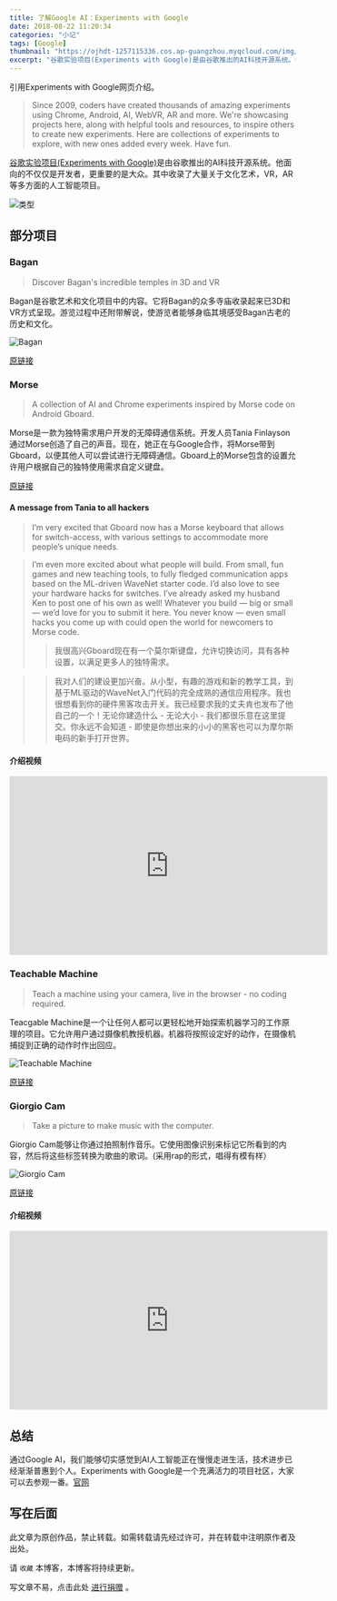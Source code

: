 ```yaml
---
title: 了解Google AI：Experiments with Google
date: 2018-08-22 11:20:34
categories: "小记"
tags: [Google]
thumbnail: "https://ojhdt-1257115336.cos.ap-guangzhou.myqcloud.com/img/20180822/6.png"
excerpt: "谷歌实验项目(Experiments with Google)是由谷歌推出的AI科技开源系统。他面向的不仅仅是开发者，更重要的是大众。其中收录了大量关于文化艺术，VR，AR等多方面的人工智能项目。<br>本文将会对其中有代表性的项目进行介绍。"
---
```

引用Experiments with Google网页介绍。
>Since 2009, coders have created thousands of amazing experiments using Chrome, Android, AI, WebVR, AR and more. We're showcasing projects here, along with helpful tools and resources, to inspire others to create new experiments. Here are collections of experiments to explore, with new ones added every week. Have fun.

[谷歌实验项目(Experiments with Google)](https://experiments.withgoogle.com/)是由谷歌推出的AI科技开源系统。他面向的不仅仅是开发者，更重要的是大众。其中收录了大量关于文化艺术，VR，AR等多方面的人工智能项目。

![类型](https://ojhdt-1257115336.cos.ap-guangzhou.myqcloud.com/img/20180822/7.png)

## 部分项目

### Bagan

>Discover Bagan's incredible temples in 3D and VR

Bagan是谷歌艺术和文化项目中的内容。它将Bagan的众多寺庙收录起来已3D和VR方式呈现。游览过程中还附带解说，使游览者能够身临其境感受Bagan古老的历史和文化。

![Bagan](https://ojhdt-1257115336.cos.ap-guangzhou.myqcloud.com/img/20180822/8.png)

[原链接](https://experiments.withgoogle.com/bagan)

### Morse

>A collection of AI and Chrome experiments inspired by Morse code on Android Gboard.

Morse是一款为独特需求用户开发的无障碍通信系统。开发人员Tania Finlayson通过Morse创造了自己的声音。现在，她正在与Google合作，将Morse带到Gboard，以便其他人可以尝试进行无障碍通信。Gboard上的Morse包含的设置允许用户根据自己的独特使用需求自定义键盘。

[原链接](https://experiments.withgoogle.com/collection/morse)

#### A message from Tania to all hackers

>I’m very excited that Gboard now has a Morse keyboard that allows for switch-access, with various settings to accommodate more people’s unique needs. 

>I’m even more excited about what people will build. From small, fun games and new teaching tools, to fully fledged communication apps based on the ML-driven WaveNet starter code. I’d also love to see your hardware hacks for switches. I’ve already asked my husband Ken to post one of his own as well! Whatever you build — big or small — we’d love for you to submit it here. You never know — even small hacks you come up with could open the world for newcomers to Morse code.
>>我很高兴Gboard现在有一个莫尔斯键盘，允许切换访问，具有各种设置，以满足更多人的独特需求。
 
>>我对人们的建设更加兴奋。从小型，有趣的游戏和新的教学工具，到基于ML驱动的WaveNet入门代码的完全成熟的通信应用程序。我也很想看到你的硬件黑客攻击开关。我已经要求我的丈夫肯也发布了他自己的一个！无论你建造什么 - 无论大小 - 我们都很乐意在这里提交。你永远不会知道 - 即使是你想出来的小小的黑客也可以为摩尔斯电码的新手打开世界。

#### 介绍视频

<iframe width="560" height="315" src="https://www.youtube.com/embed/Oc_QMQ4QHcw?rel=0" frameborder="0" allow="autoplay; encrypted-media" allowfullscreen></iframe>


### Teachable Machine

>Teach a machine using your camera, live in the browser - no coding required.

Teacgable Machine是一个让任何人都可以更轻松地开始探索机器学习的工作原理的项目。它允许用户通过摄像机教授机器。机器将按照设定好的动作，在摄像机捕捉到正确的动作时作出回应。

![Teachable Machine](https://ojhdt-1257115336.cos.ap-guangzhou.myqcloud.com/img/20180822/9.png)

[原链接](https://experiments.withgoogle.com/teachable-machine)

### Giorgio Cam
>Take a picture to make music with the computer.

Giorgio Cam能够让你通过拍照制作音乐。它使用图像识别来标记它所看到的内容，然后将这些标签转换为歌曲的歌词。(采用rap的形式，唱得有模有样）

![Giorgio Cam](https://ojhdt-1257115336.cos.ap-guangzhou.myqcloud.com/img/20180822/10.png)

[原链接](https://experiments.withgoogle.com/giorgio-cam)

#### 介绍视频

<iframe width="560" height="315" src="https://www.youtube.com/embed/eKeI63VSpto?rel=0" frameborder="0" allow="autoplay; encrypted-media" allowfullscreen></iframe>

## 总结

通过Google AI，我们能够切实感觉到AI人工智能正在慢慢走进生活，技术进步已经渐渐普惠到个人。Experiments with Google是一个充满活力的项目社区，大家可以去参观一番。[官网](https://experiments.withgoogle.com/)


## 写在后面
此文章为原创作品，禁止转载。如需转载请先经过许可，并在转载中注明原作者及出处。

请 `收藏` 本博客，本博客将持续更新。

写文章不易，点击此处 <a data-fancybox data-src="#modal" href="javascript:;" >进行捐赠</a> 。



 <div style="display: none;" id="modal" > 

 <p>写文章不易，请我喝一杯咖啡吧~ <br>
 <img src="https://blog.ojhdt.com/alipay.png" width="240" height="364" alt="支付宝" /> <img src="https://blog.ojhdt.com/wechat.png" width="240" height="364" alt="微信" /> <br>

点击<a href="https://blog.ojhdt.com/donate">此处</a>前往捐赠详情页。
 </p> 
 </div> 



<script async src="//pagead2.googlesyndication.com/pagead/js/adsbygoogle.js"></script>
<ins class="adsbygoogle"
     style="display:block; text-align:center;"
     data-ad-layout="in-article"
     data-ad-format="fluid"
     data-ad-client="ca-pub-1043177129475579"
     data-ad-slot="7254716173"></ins>
<script>
     (adsbygoogle = window.adsbygoogle || []).push({});
</script>